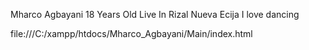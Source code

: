 ﻿Mharco Agbayani
18 Years Old
Live In Rizal Nueva Ecija
I love dancing


file:///C:/xampp/htdocs/Mharco_Agbayani/Main/index.html
